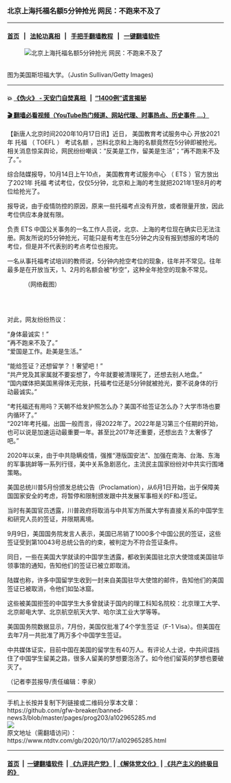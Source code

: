 ### 北京上海托福名额5分钟抢光 网民：不跑来不及了
------------------------

#### [首页](https://github.com/gfw-breaker/banned-news3/blob/master/README.md) &nbsp;&nbsp;|&nbsp;&nbsp; [法轮功真相](https://github.com/begood0513/basic/blob/master/README.md)  &nbsp;&nbsp;|&nbsp;&nbsp; [手把手翻墙教程](https://github.com/gfw-breaker/guides/wiki)  &nbsp;&nbsp;|&nbsp;&nbsp; [一键翻墙软件](https://github.com/gfw-breaker/nogfw/blob/master/README.md)  



<div><div class="featured_image">
 <figure>
  <img alt="北京上海托福名额5分钟抢光 网民：不跑来不及了" src="https://i.ntdtv.com/assets/uploads/2020/10/GettyImages-1135398416-800x450.jpg"/>
 </figure><br/>
 <span class="caption">
  图为美国斯坦福大学。（Justin Sullivan/Getty Images)
 </span>
</div>
</div><hr/>

#### 💥 [《伪火》 - 天安门自焚真相 ](http://158.247.195.190:10000/videos/blog/weihuo.html)&nbsp; |&nbsp; [“1400例”谎言揭秘  ](http://158.247.195.190:10000/videos/blog/jiexi1400.html)

#### [ 🎬  翻墙必看视频（YouTube热门频道、网站代理、时事热点、历史事件 ...）](https://github.com/gfw-breaker/links/blob/master/banned.md)

<div><div class="post_content" itemprop="articleBody">
 <p>
  【新唐人北京时间2020年10月17日讯】近日，
  <ok href="https://www.ntdtv.com/gb/美国教育考试服务中心.htm">
   美国教育考试服务中心
  </ok>
  开放2021年
  <ok href="https://www.ntdtv.com/gb/托福.htm">
   托福
  </ok>
  （
  <ok href="https://www.ntdtv.com/gb/toefl.htm">
   TOEFL
  </ok>
  ）
  <ok href="https://www.ntdtv.com/gb/考试名额.htm">
   考试名额
  </ok>
  ，岂料北京和上海的名额竟然在5分钟即被抢光。相关消息惊呆舆论，网民纷纷嘲讽：“反美是工作，留美是生活”；“再不跑来不及了。”。
 </p>
 <p>
  综合陆媒报导，10月14日上午10点，
  <ok href="https://www.ntdtv.com/gb/美国教育考试服务中心.htm">
   美国教育考试服务中心
  </ok>
  （
  <ok href="https://www.ntdtv.com/gb/ets.htm">
   ETS
  </ok>
  ）官方放出了2021年
  <ok href="https://www.ntdtv.com/gb/托福.htm">
   托福
  </ok>
  考试考位，仅仅5分钟，北京和上海的考生就把2021年1至8月的考位给抢光了。
 </p>
 <p>
  报导说，由于疫情防控的原因，原来一些托福考点没有开放，或者限量开放，因此考位供应本身就有限。
 </p>
 <p>
  负责
  <ok href="https://www.ntdtv.com/gb/ets.htm">
   ETS
  </ok>
  中国公关事务的一名工作人员说，北京、上海的考位现在确实已无法注册。网友所说的5分钟抢光，可能只是有考生在5分钟之内没有报到想报的考场的考位，但是并不代表别的考点考位也报完。
 </p>
 <p>
  一名从事托福考试培训的教师说，5分钟内抢空考位的现象，往年并不常见。往年最多是在开放当天，1、2月的名额会被“秒空”，这种全年抢空的现象不常见。
 </p>
 <figure class="wp-caption alignnone" id="attachment_102965286" style="width: 600px">
  <ok href="https://i.ntdtv.com/assets/uploads/2020/10/EkWivvHXkAA4YSp.jpg">
   <img alt="" class="size-medium wp-image-102965286" src="https://i.ntdtv.com/assets/uploads/2020/10/EkWivvHXkAA4YSp-600x1200.jpg"/>
  </ok>
  <br/><figcaption class="wp-caption-text">
   （网络截图）
  </figcaption><br/>
 </figure><br/>
 <p>
  对此，网友纷纷热议：
 </p>
 <p>
  “身体最诚实！”
  <br/>
  “再不跑来不及了。”
  <br/>
  “爱国是工作。赴美是生活。”
 </p>
 <p>
  “能给签证？还想留学？！奢望吧！”
  <br/>
  “共产党及其家属就不要妄想了，今年就要被清理死了，还想去别人地盘。”
  <br/>
  “国内媒体把美国黑得体无完肤，托福考位还是5分钟就被抢光，要不说身体的行动最诚实。”
 </p>
 <p>
  “考托福还有用吗？天朝不给发护照怎么办？美国不给签证怎么办？大学市场也要内循环了。”
  <br/>
  “2021年考托福，出国一般而言，得2022年了。2022年是习第三个任期的开始，也可以说是加速运动最重要一年。甚至比2017年还重要，还想出去？太奢侈了吧。”
 </p>
 <p>
  2020年以来，由于中共隐瞒疫情，强推“港版国安法”、加强在南海、台海、东海的军事挑衅等一系列行径，美中关系急剧恶化，主流民主国家纷纷对中共实行围堵策略。
 </p>
 <p>
  美国总统川普5月份颁发总统公告（Proclamation），从6月1日开始，出于保障美国国家安全的考虑，将暂停和限制颁发跟中共发展军事相关的F和J签证。
 </p>
 <p>
  当时有美国官员透露，川普政府将取消与中共军方所属大学有直接关系的中国学生和研究人员的签证，并限期离境。
 </p>
 <p>
  9月9日，美国国务院发言人表示，美国已吊销了1000多个中国公民的签证，这些签证受到第10043号总统公告的约束，被判定为不符合签证条件。
 </p>
 <p>
  同日，一些在美国大学就读的中国学生透露，都收到美国驻北京大使馆或美国驻华领事馆的通知，告知他们的签证已被立即取消。
 </p>
 <p>
  陆媒也称，许多中国留学生收到一封来自美国驻华大使馆的邮件，告知他们的美国签证已被取消，令他们如坠冰窟。
 </p>
 <p>
  这些被美国拒签的中国学生大多曾就读于国内的理工科知名院校：北京理工大学、北京邮电大学、北京航空航天大学、哈尔滨工业大学等等。
 </p>
 <p>
  美国国务院数据显示，7月份，美国仅批准了4个学生签证（F-1 Visa）。但美国在去年7月一共批准了两万多个中国学生签证。
 </p>
 <p>
  中共媒体证实，目前中国在美国的留学生有40万人。有评论人士说，中共间谍挡住了中国学生留美之路，很多人留美的梦想要泡汤了。如今他们留英的梦想也要破灭了。
 </p>
 <p>
  （记者李芸报导/责任编辑：李泉）
 </p>
 <div class="single_ad">
 </div>
</div>
</div>
<hr/>
手机上长按并复制下列链接或二维码分享本文章：<br/>
https://github.com/gfw-breaker/banned-news3/blob/master/pages/prog203/a102965285.md <br/>
<a href='https://github.com/gfw-breaker/banned-news3/blob/master/pages/prog203/a102965285.md'><img src='https://github.com/gfw-breaker/banned-news3/blob/master/pages/prog203/a102965285.md.png'/></a> <br/>
原文地址（需翻墙访问）：https://www.ntdtv.com/gb/2020/10/17/a102965285.html


------------------------
#### [首页](https://github.com/gfw-breaker/banned-news3/blob/master/README.md) &nbsp;|&nbsp; [一键翻墙软件](https://github.com/gfw-breaker/nogfw/blob/master/README.md) &nbsp;| [《九评共产党》](https://github.com/gfw-breaker/9ping.md/blob/master/README.md#九评之一评共产党是什么) | [《解体党文化》](https://github.com/gfw-breaker/jtdwh.md/blob/master/README.md) | [《共产主义的终极目的》](https://github.com/gfw-breaker/gczydzjmd.md/blob/master/README.md)


<img src='http://gfw-breaker.win/banned-news3/pages/prog203/a102965285.md' width='0px' height='0px'/>